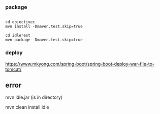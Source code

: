 

### package

```shell

cd objectivec
mvn install -Dmaven.test.skip=true

cd idlerest
mvn package -Dmaven.test.skip=true

```


### deploy

https://www.mkyong.com/spring-boot/spring-boot-deploy-war-file-to-tomcat/



## error

mvn idle.jar (is in directory)

mvn clean install idle  